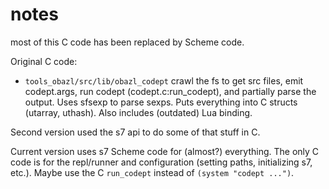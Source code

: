 # notes

most of this C code has been replaced by Scheme code.

Original C code:

* `tools_obazl/src/lib/obazl_codept` crawl the fs to get src files,
emit codept.args, run codept (codept.c:run_codept), and partially
parse the output. Uses sfsexp to parse sexps. Puts everything into C
structs (utarray, uthash). Also includes (outdated) Lua binding.

Second version used the s7 api to do some of that stuff in C.

Current version uses s7 Scheme code for (almost?) everything. The only
C code is for the repl/runner and configuration (setting paths,
initializing s7, etc.). Maybe use the C `run_codept` instead of
`(system "codept ...")`.
